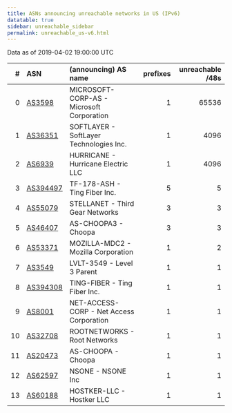 ```yaml
---
title: ASNs announcing unreachable networks in US (IPv6)
datatable: true
sidebar: unreachable_sidebar
permalink: unreachable_us-v6.html
---
```


Data as of 2019-04-02 19:00:00 UTC


<div class="datatable-begin"></div>

|   # | ASN                                      | (announcing) AS name                      |   prefixes |   unreachable /48s |
|----:|:-----------------------------------------|:------------------------------------------|-----------:|-------------------:|
|   0 | [AS3598](unreachable_AS3598-v6.html)     | MICROSOFT-CORP-AS - Microsoft Corporation |          1 |              65536 |
|   1 | [AS36351](unreachable_AS36351-v6.html)   | SOFTLAYER - SoftLayer Technologies Inc.   |          1 |               4096 |
|   2 | [AS6939](unreachable_AS6939-v6.html)     | HURRICANE - Hurricane Electric LLC        |          1 |               4096 |
|   3 | [AS394497](unreachable_AS394497-v6.html) | TF-178-ASH - Ting Fiber Inc.              |          5 |                  5 |
|   4 | [AS55079](unreachable_AS55079-v6.html)   | STELLANET - Third Gear Networks           |          3 |                  3 |
|   5 | [AS46407](unreachable_AS46407-v6.html)   | AS-CHOOPA3 - Choopa                       |          3 |                  3 |
|   6 | [AS53371](unreachable_AS53371-v6.html)   | MOZILLA-MDC2 - Mozilla Corporation        |          1 |                  2 |
|   7 | [AS3549](unreachable_AS3549-v6.html)     | LVLT-3549 - Level 3 Parent                |          1 |                  1 |
|   8 | [AS394308](unreachable_AS394308-v6.html) | TING-FIBER - Ting Fiber Inc.              |          1 |                  1 |
|   9 | [AS8001](unreachable_AS8001-v6.html)     | NET-ACCESS-CORP - Net Access Corporation  |          1 |                  1 |
|  10 | [AS32708](unreachable_AS32708-v6.html)   | ROOTNETWORKS - Root Networks              |          1 |                  1 |
|  11 | [AS20473](unreachable_AS20473-v6.html)   | AS-CHOOPA - Choopa                        |          1 |                  1 |
|  12 | [AS62597](unreachable_AS62597-v6.html)   | NSONE - NSONE Inc                         |          1 |                  1 |
|  13 | [AS60188](unreachable_AS60188-v6.html)   | HOSTKER-LLC - Hostker LLC                 |          1 |                  1 |

<div class="datatable-end"></div>
